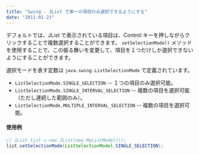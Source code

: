 ```yaml
---
title: "Swing - JList で単一の項目のみ選択できるようにする"
date: "2011-01-23"
---
```


デフォルトでは、JList で表示されている項目は、Control キーを押しながらクリックすることで複数選択することができます。
`setSelectionMode()` メソッドを使用することで、この振る舞いを変更して、項目を１つだけしか選択できないようにすることができます。

選択モードを表す定数は `java.swing.ListSelectionMode` で定義されています。

- `ListSelectionMode.SINGLE_SELECTION` -- １つの項目のみ選択可能。
- `ListSelectionMode.SINGLE_INTERVAL_SELECTION` -- 複数の項目を選択可能（ただし連続した範囲のみ）。
- `ListSelectionMode.MULTIPLE_INTERVAL_SELECTION` -- 複数の項目を選択可能。

#### 使用例

~~~ java
// JList list = new JList(new MyListModel());
list.setSelectionMode(ListSelectionModel.SINGLE_SELECTION);
~~~

